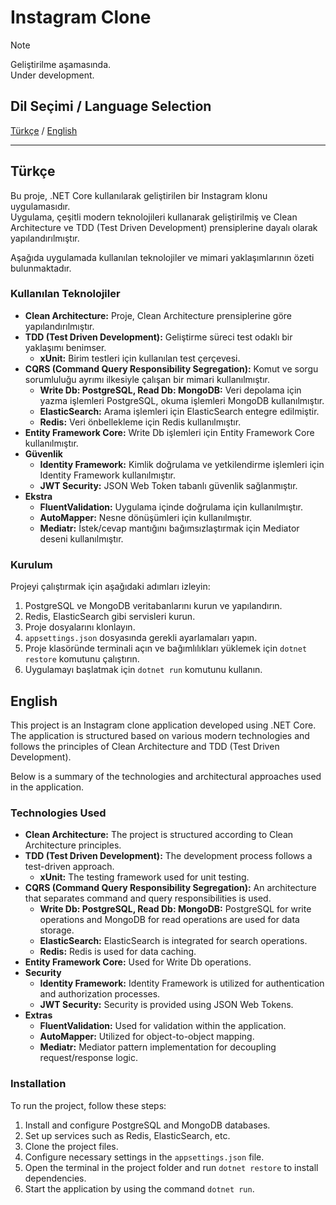 ﻿# Instagram Clone

> [!Note]
> Geliştirilme aşamasında. <br>
> Under development.

## Dil Seçimi / Language Selection

[Türkçe](#türkçe) / [English](#english)

---

## Türkçe

Bu proje, .NET Core kullanılarak geliştirilen bir Instagram klonu uygulamasıdır. <br>
Uygulama, çeşitli modern teknolojileri kullanarak geliştirilmiş ve Clean Architecture ve TDD (Test Driven Development)
prensiplerine dayalı olarak yapılandırılmıştır. <br>

Aşağıda uygulamada kullanılan teknolojiler ve mimari yaklaşımlarının özeti bulunmaktadır.

### Kullanılan Teknolojiler

- **Clean Architecture:** Proje, Clean Architecture prensiplerine göre yapılandırılmıştır.
- **TDD (Test Driven Development):** Geliştirme süreci test odaklı bir yaklaşımı benimser.
    - **xUnit:** Birim testleri için kullanılan test çerçevesi.
- **CQRS (Command Query Responsibility Segregation):** Komut ve sorgu sorumluluğu ayrımı ilkesiyle çalışan bir mimari
  kullanılmıştır.
    - **Write Db: PostgreSQL, Read Db: MongoDB:** Veri depolama için yazma işlemleri PostgreSQL, okuma işlemleri MongoDB
      kullanılmıştır.
    - **ElasticSearch:** Arama işlemleri için ElasticSearch entegre edilmiştir.
    - **Redis:** Veri önbellekleme için Redis kullanılmıştır.
- **Entity Framework Core:** Write Db işlemleri için Entity Framework Core kullanılmıştır.
- **Güvenlik**
    - **Identity Framework:** Kimlik doğrulama ve yetkilendirme işlemleri için Identity Framework kullanılmıştır.
    - **JWT Security:** JSON Web Token tabanlı güvenlik sağlanmıştır.
- **Ekstra**
    - **FluentValidation:** Uygulama içinde doğrulama için kullanılmıştır.
    - **AutoMapper:** Nesne dönüşümleri için kullanılmıştır.
    - **Mediatr:** İstek/cevap mantığını bağımsızlaştırmak için Mediator deseni kullanılmıştır.

### Kurulum

Projeyi çalıştırmak için aşağıdaki adımları izleyin:

1. PostgreSQL ve MongoDB veritabanlarını kurun ve yapılandırın.
2. Redis, ElasticSearch gibi servisleri kurun.
3. Proje dosyalarını klonlayın.
4. `appsettings.json` dosyasında gerekli ayarlamaları yapın.
5. Proje klasöründe terminali açın ve bağımlılıkları yüklemek için `dotnet restore` komutunu çalıştırın.
6. Uygulamayı başlatmak için `dotnet run` komutunu kullanın.

## English

This project is an Instagram clone application developed using .NET Core. <br>
The application is structured based on various modern technologies and follows the principles of Clean Architecture and
TDD (Test Driven Development). <br>

Below is a summary of the technologies and architectural approaches used in the application.

### Technologies Used

- **Clean Architecture:** The project is structured according to Clean Architecture principles.
- **TDD (Test Driven Development):** The development process follows a test-driven approach.
    - **xUnit:** The testing framework used for unit testing.
- **CQRS (Command Query Responsibility Segregation):** An architecture that separates command and query responsibilities
  is used.
    - **Write Db: PostgreSQL, Read Db: MongoDB:** PostgreSQL for write operations and MongoDB for read operations are
      used for data storage.
    - **ElasticSearch:** ElasticSearch is integrated for search operations.
    - **Redis:** Redis is used for data caching.
- **Entity Framework Core:** Used for Write Db operations.
- **Security**
    - **Identity Framework:** Identity Framework is utilized for authentication and authorization processes.
    - **JWT Security:** Security is provided using JSON Web Tokens.
- **Extras**
    - **FluentValidation:** Used for validation within the application.
    - **AutoMapper:** Utilized for object-to-object mapping.
    - **Mediatr:** Mediator pattern implementation for decoupling request/response logic.

### Installation

To run the project, follow these steps:

1. Install and configure PostgreSQL and MongoDB databases.
2. Set up services such as Redis, ElasticSearch, etc.
3. Clone the project files.
4. Configure necessary settings in the `appsettings.json` file.
5. Open the terminal in the project folder and run `dotnet restore` to install dependencies.
6. Start the application by using the command `dotnet run`.
